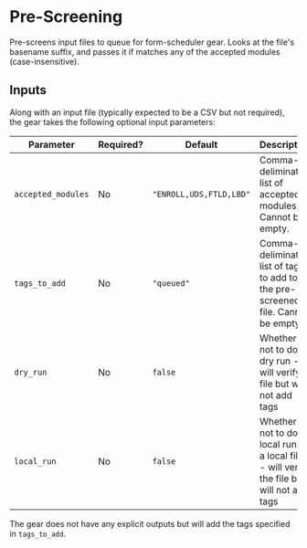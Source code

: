# Pre-Screening

Pre-screens input files to queue for form-scheduler gear. Looks at the file's basename suffix, and passes it if matches any of the accepted modules (case-insensitive).

## Inputs

Along with an input file (typically expected to be a CSV but not required), the gear takes the following optional input parameters:

| Parameter | Required? | Default | Description |
| --------- | --------- | ------- | ----------- |
| `accepted_modules` | No | `"ENROLL,UDS,FTLD,LBD"` | Comma-deliminated list of accepted modules. Cannot be empty. |
| `tags_to_add` | No | `"queued"` | Comma-deliminated list of tags to add to the pre-screened file. Cannot be empty. |
| `dry_run` | No | `false` | Whether or not to do a dry run - will verify file but will not add tags |
| `local_run` | No | `false` | Whether or not to do a local run on a local file - will verify the file but will not add tags |

The gear does not have any explicit outputs but will add the tags specified in `tags_to_add`.
